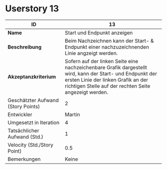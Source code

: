 # Userstory 13 
 
|**ID**|13|  
|-|-|
|**Name**|Start und Endpunkt anzeigen|
|**Beschreibung**|Beim Nachzeichnen kann der Start- & Endpunkt einer nachzuzeichnenden Linie angzeigt werden.|
|**Akzeptanzkriterium**|Sofern auf der linken Seite eine nachzeichenbare Grafik dargestellt wird, kann der Start- und Endpunkt der ersten Linie der linken Grafik an der richtigen Stelle auf der rechten Seite angezeigt werden.|
|Geschätzter Aufwand (Story Points)|2|
|Entwickler|Martin|
|Umgesetzt in Iteration|4|
|Tatsächlicher Aufwand (Std.)|1|
|Velocity (Std./Story Point)|0.5|
|Bemerkungen|Keine|
